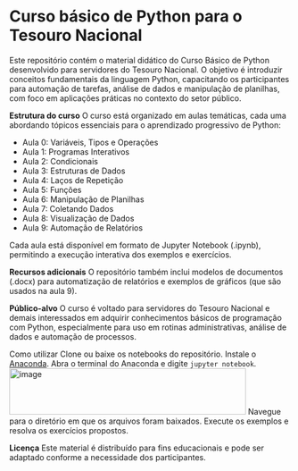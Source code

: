# Curso básico de Python para o Tesouro Nacional
Este repositório contém o material didático do Curso Básico de Python desenvolvido para servidores do Tesouro Nacional. O objetivo é introduzir conceitos fundamentais da linguagem Python, capacitando os participantes para automação de tarefas, análise de dados e manipulação de planilhas, com foco em aplicações práticas no contexto do setor público.

**Estrutura do curso**
O curso está organizado em aulas temáticas, cada uma abordando tópicos essenciais para o aprendizado progressivo de Python:

- Aula 0: Variáveis, Tipos e Operações
- Aula 1: Programas Interativos
- Aula 2: Condicionais
- Aula 3: Estruturas de Dados
- Aula 4: Laços de Repetição
- Aula 5: Funções
- Aula 6: Manipulação de Planilhas
- Aula 7: Coletando Dados
- Aula 8: Visualização de Dados
- Aula 9: Automação de Relatórios

Cada aula está disponível em formato de Jupyter Notebook (.ipynb), permitindo a execução interativa dos exemplos e exercícios.

**Recursos adicionais**
O repositório também inclui modelos de documentos (.docx) para automatização de relatórios e exemplos de gráficos (que são usados na aula 9).

**Público-alvo**
O curso é voltado para servidores do Tesouro Nacional e demais interessados em adquirir conhecimentos básicos de programação com Python, especialmente para uso em rotinas administrativas, análise de dados e automação de processos.

Como utilizar
Clone ou baixe os notebooks do repositório.
Instale o [Anaconda](https://www.anaconda.com/download).
Abra o terminal do Anaconda e digite `jupyter notebook`.
<img width="424" height="83" alt="image" src="https://github.com/user-attachments/assets/4018b86d-57d6-4d49-9710-d1d83dbbfa3f" />
Navegue para o diretório em que os arquivos foram baixados.
Execute os exemplos e resolva os exercícios propostos.

**Licença**
Este material é distribuído para fins educacionais e pode ser adaptado conforme a necessidade dos participantes.

